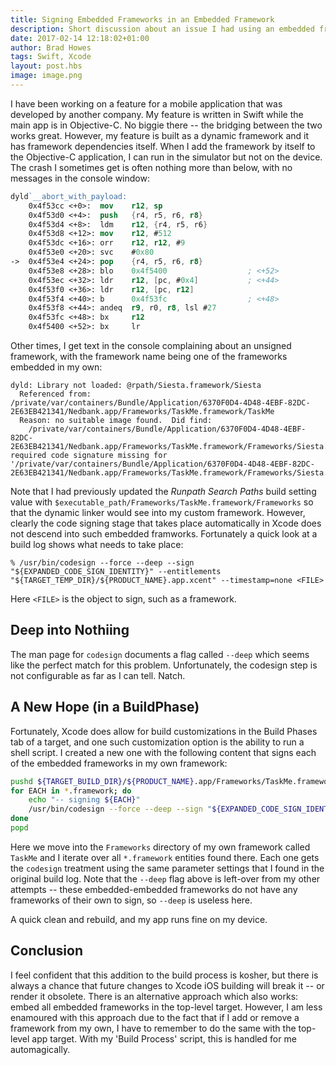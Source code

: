```yaml
--- 
title: Signing Embedded Frameworks in an Embedded Framework
description: Short discussion about an issue I had using an embedded framework that itself contained embedded frameworks
date: 2017-02-14 12:18:02+01:00
author: Brad Howes
tags: Swift, Xcode
layout: post.hbs
image: image.png
---
```

I have been working on a feature for a mobile application that was developed by another company. My feature is
written in Swift while the main app is in Objective-C. No biggie there -- the bridging between the two works
great. However, my feature is built as a dynamic framework and it has framework dependencies itself. When I add
the framework by itself to the Objective-C application, I can run in the simulator but not on the device. The
crash I sometimes get is often nothing more than below, with no messages in the console window:

```nasm
dyld`__abort_with_payload:
    0x4f53cc <+0>:  mov    r12, sp
    0x4f53d0 <+4>:  push   {r4, r5, r6, r8}
    0x4f53d4 <+8>:  ldm    r12, {r4, r5, r6}
    0x4f53d8 <+12>: mov    r12, #512
    0x4f53dc <+16>: orr    r12, r12, #9
    0x4f53e0 <+20>: svc    #0x80
->  0x4f53e4 <+24>: pop    {r4, r5, r6, r8}
    0x4f53e8 <+28>: blo    0x4f5400                  ; <+52>
    0x4f53ec <+32>: ldr    r12, [pc, #0x4]           ; <+44>
    0x4f53f0 <+36>: ldr    r12, [pc, r12]
    0x4f53f4 <+40>: b      0x4f53fc                  ; <+48>
    0x4f53f8 <+44>: andeq  r9, r0, r8, lsl #27
    0x4f53fc <+48>: bx     r12
    0x4f5400 <+52>: bx     lr
```

Other times, I get text in the console complaining about an unsigned framework, with the framework name
being one of the frameworks embedded in my own:

```log
dyld: Library not loaded: @rpath/Siesta.framework/Siesta
  Referenced from: /private/var/containers/Bundle/Application/6370F0D4-4D48-4EBF-82DC-2E63EB421341/Nedbank.app/Frameworks/TaskMe.framework/TaskMe
  Reason: no suitable image found.  Did find:
	/private/var/containers/Bundle/Application/6370F0D4-4D48-4EBF-82DC-2E63EB421341/Nedbank.app/Frameworks/TaskMe.framework/Frameworks/Siesta.framework/Siesta: required code signature missing for '/private/var/containers/Bundle/Application/6370F0D4-4D48-4EBF-82DC-2E63EB421341/Nedbank.app/Frameworks/TaskMe.framework/Frameworks/Siesta.framework/Siesta'
```

Note that I had previously updated the *Runpath Search Paths* build setting value with
`$executable_path/Frameworks/TaskMe.framework/Frameworks` so that the dynamic linker would see into my custom
framework. However, clearly the code signing stage that takes place automatically in Xcode does not descend into
such embedded framworks. Fortunately a quick look at a build log shows what needs to take place:

```console
% /usr/bin/codesign --force --deep --sign "${EXPANDED_CODE_SIGN_IDENTITY}" --entitlements
"${TARGET_TEMP_DIR}/${PRODUCT_NAME}.app.xcent" --timestamp=none <FILE>
```

Here `<FILE>` is the object to sign, such as a framework.

## Deep into Nothiing

The man page for `codesign` documents a flag called `--deep` which seems like the perfect match for this
problem. Unfortunately, the codesign step is not configurable as far as I can tell. Natch.

## A New Hope (in a BuildPhase)

Fortunately, Xcode does allow for build customizations in the Build Phases tab of a target, and one such
customization option is the ability to run a shell script. I created a new one with the following content that
signs each of the embedded frameworks in my own framework:

```bash
pushd ${TARGET_BUILD_DIR}/${PRODUCT_NAME}.app/Frameworks/TaskMe.framework/Frameworks
for EACH in *.framework; do
    echo "-- signing ${EACH}"
    /usr/bin/codesign --force --deep --sign "${EXPANDED_CODE_SIGN_IDENTITY}" --entitlements "${TARGET_TEMP_DIR}/${PRODUCT_NAME}.app.xcent" --timestamp=none $EACH
done
popd
```

Here we move into the `Frameworks` directory of my own framework called `TaskMe` and I iterate over all
`*.framework` entities found there. Each one gets the `codesign` treatment using the same parameter settings
that I found in the original build log. Note that the `--deep` flag above is left-over from my other attempts --
these embedded-embedded frameworks do not have any frameworks of their own to sign, so `--deep` is useless here.

A quick clean and rebuild, and my app runs fine on my device.

## Conclusion

I feel confident that this addition to the build process is kosher, but there is always a chance that future
changes to Xcode iOS building will break it -- or render it obsolete. There is an alternative approach which
also works: embed all embedded frameworks in the top-level target. However, I am less enamoured with this
approach due to the fact that if I add or remove a framework from my own, I have to remember to do the same with
the top-level app target. With my 'Build Process' script, this is handled for me automagically.
